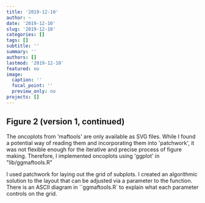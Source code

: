 ```yaml
---
title: '2019-12-10'
author: ~
date: '2019-12-10'
slug: '2019-12-10'
categories: []
tags: []
subtitle: ''
summary: ''
authors: []
lastmod: '2019-12-10'
featured: no
image:
  caption: ''
  focal_point: ''
  preview_only: no
projects: []
---
```


## Figure 2 (version 1, continued)

The oncoplots from 'maftools' are only available as SVG files.
While I found a potential way of reading them and incorporating them into 'patchwork', it was not flexible enough for the iterative and precise process of figure making.
Therefore, I implemented oncoplots using 'ggplot' in "lib/ggmaftools.R"

I used patchwork for laying out the grid of subplots.
I created an algorithmic solution to the layout that can be adjusted via a parameter to the function.
There is an ASCII diagram in ``ggmaftools.R` to explain what each parameter controls on the grid.
